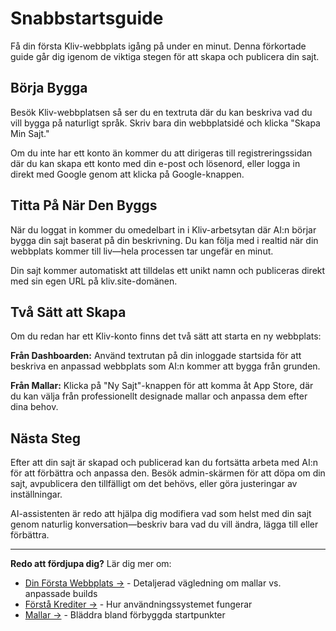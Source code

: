 # Snabbstartsguide

Få din första Kliv-webbplats igång på under en minut. Denna förkortade guide går dig igenom de viktiga stegen för att skapa och publicera din sajt.

## Börja Bygga

Besök Kliv-webbplatsen så ser du en textruta där du kan beskriva vad du vill bygga på naturligt språk. Skriv bara din webbplatsidé och klicka "Skapa Min Sajt."

Om du inte har ett konto än kommer du att dirigeras till registreringssidan där du kan skapa ett konto med din e-post och lösenord, eller logga in direkt med Google genom att klicka på Google-knappen.

## Titta På När Den Byggs

När du loggat in kommer du omedelbart in i Kliv-arbetsytan där AI:n börjar bygga din sajt baserat på din beskrivning. Du kan följa med i realtid när din webbplats kommer till liv—hela processen tar ungefär en minut.

Din sajt kommer automatiskt att tilldelas ett unikt namn och publiceras direkt med sin egen URL på kliv.site-domänen.

## Två Sätt att Skapa

Om du redan har ett Kliv-konto finns det två sätt att starta en ny webbplats:

**Från Dashboarden:** Använd textrutan på din inloggade startsida för att beskriva en anpassad webbplats som AI:n kommer att bygga från grunden.

**Från Mallar:** Klicka på "Ny Sajt"-knappen för att komma åt App Store, där du kan välja från professionellt designade mallar och anpassa dem efter dina behov.

## Nästa Steg

Efter att din sajt är skapad och publicerad kan du fortsätta arbeta med AI:n för att förbättra och anpassa den. Besök admin-skärmen för att döpa om din sajt, avpublicera den tillfälligt om det behövs, eller göra justeringar av inställningar.

AI-assistenten är redo att hjälpa dig modifiera vad som helst med din sajt genom naturlig konversation—beskriv bara vad du vill ändra, lägga till eller förbättra.

---

**Redo att fördjupa dig?** Lär dig mer om:
- [Din Första Webbplats →](/sv/getting-started/first-website) - Detaljerad vägledning om mallar vs. anpassade builds
- [Förstå Krediter →](/sv/getting-started/credits) - Hur användningssystemet fungerar
- [Mallar →](/sv/templates/app-store) - Bläddra bland förbyggda startpunkter